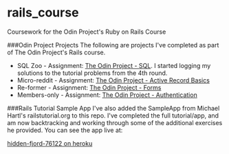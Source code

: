 # rails_course
Coursework for the Odin Project's Ruby on Rails Course

###Odin Project Projects
The following are projects I've completed as part of The Odin Project's Rails course.

* SQL Zoo - Assignment: [The Odin Project - SQL](http://www.theodinproject.com/ruby-on-rails/sql). I started logging my solutions to the tutorial problems from the 4th round.
* Micro-reddit - Assignment: [The Odin Project - Active Record Basics](http://www.theodinproject.com/ruby-on-rails/building-with-active-record)
* Re-former - Assignment: [The Odin Project - Forms](http://www.theodinproject.com/ruby-on-rails/forms)
* Members-only - Assignment: [The Odin Project - Authentication](http://www.theodinproject.com/ruby-on-rails/authentication)

###Rails Tutorial Sample App
I've also added the SampleApp from Michael Hartl's railstutorial.org to this repo. I've completed the full tutorial/app, and am now backtracking and working through some of the additional exercises he provided. You can see the app live at:

[hidden-fjord-76122 on heroku](https://hidden-fjord-76122.herokuapp.com)
